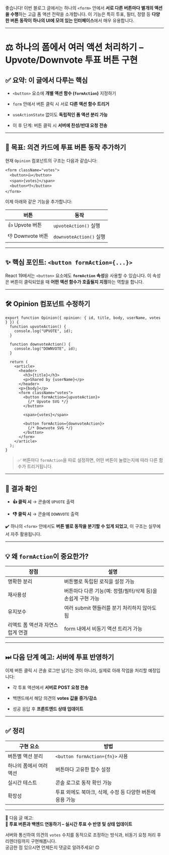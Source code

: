 좋습니다! 이번 블로그 글에서는 하나의 `<form>` 안에서 **서로 다른 버튼마다 별개의 액션을 수행**하는 고급 폼 액션 전략을 소개합니다. 이 기능은 특히 투표, 필터, 정렬 등 **다양한 버튼 동작이 하나의 UI에 모여 있는 인터페이스**에서 매우 유용합니다.

---

# ⚖️ 하나의 폼에서 여러 액션 처리하기 – Upvote/Downvote 투표 버튼 구현

## ✅ 요약: 이 글에서 다루는 핵심

- `<button>` 요소에 **개별 액션 함수 (`formAction`)** 지정하기
    
- `form` 안에서 버튼 클릭 시 서로 **다른 액션 함수 트리거**
    
- `useActionState` 없이도 **독립적인 폼 액션 분리 가능**
    
- 이 후 단계: 버튼 클릭 시 **서버에 찬성/반대 요청 전송**
    

---

## 🎯 목표: 의견 카드에 투표 버튼 동작 추가하기

현재 `Opinion` 컴포넌트의 구조는 다음과 같습니다:

```tsx
<form className="votes">
  <button>👍</button>
  <span>{votes}</span>
  <button>👎</button>
</form>
```

이제 아래와 같은 기능을 추가합니다:

|버튼|동작|
|---|---|
|👍 Upvote 버튼|`upvoteAction()` 실행|
|👎 Downvote 버튼|`downvoteAction()` 실행|

---

## ✨ 핵심 포인트: `<button formAction={...}>`

React 19에서는 `<button>` 요소에도 **`formAction` 속성**을 사용할 수 있습니다. 이 속성은 버튼이 클릭되었을 때 **어떤 액션 함수가 호출될지 지정**하는 역할을 합니다.

---

## 🛠 Opinion 컴포넌트 수정하기

```tsx
export function Opinion({ opinion: { id, title, body, userName, votes } }) {
  function upvoteAction() {
    console.log("UPVOTE", id);
  }

  function downvoteAction() {
    console.log("DOWNVOTE", id);
  }

  return (
    <article>
      <header>
        <h3>{title}</h3>
        <p>Shared by {userName}</p>
      </header>
      <p>{body}</p>
      <form className="votes">
        <button formAction={upvoteAction}>
          {/* Upvote SVG */}
        </button>

        <span>{votes}</span>

        <button formAction={downvoteAction}>
          {/* Downvote SVG */}
        </button>
      </form>
    </article>
  );
}
```

> ✅ 버튼마다 `formAction`을 따로 설정하면, 어떤 버튼이 눌렸는지에 따라 다른 함수가 트리거됩니다.

---

## 🧪 결과 확인

- **👍 클릭 시** → 콘솔에 `UPVOTE` 출력
    
- **👎 클릭 시** → 콘솔에 `DOWNVOTE` 출력
    

✔️ 하나의 `<form>` 안에서도 **버튼 별로 동작을 분기할 수 있게 되었고**, 이 구조는 실무에서 자주 활용됩니다.

---

## 💡 왜 `formAction`이 중요한가?

|장점|설명|
|---|---|
|명확한 분리|버튼별로 독립된 로직을 설정 가능|
|재사용성|버튼마다 다른 기능(예: 정렬/필터/삭제 등)을 손쉽게 구현 가능|
|유지보수|여러 submit 핸들러를 분기 처리하지 않아도 됨|
|리액트 폼 액션과 자연스럽게 연결|form 내에서 비동기 액션 트리거 가능|

---

## ⏭ 다음 단계 예고: 서버에 투표 반영하기

이제 버튼 클릭 시 콘솔 로그만 남기는 것이 아니라, 실제로 아래 작업을 처리할 예정입니다:

- 각 투표 액션에서 **서버로 POST 요청 전송**
    
- 백엔드에서 해당 의견의 **votes 값을 증가/감소**
    
- 성공 응답 후 **프론트엔드 상태 업데이트**
    

---

## ✅ 정리

|구현 요소|방법|
|---|---|
|버튼별 액션 분리|`<button formAction={fn}>` 사용|
|하나의 폼에서 여러 액션|버튼마다 고유한 함수 설정|
|실시간 테스트|콘솔 로그로 동작 확인 가능|
|확장성|투표 외에도 북마크, 삭제, 수정 등 다양한 버튼에 응용 가능|

---

📌 다음 글 예고:  
**📡 투표 버튼과 백엔드 연동하기 – 실시간 투표 수 반영 및 상태 업데이트**

서버와 통신하여 의견의 `votes` 수치를 동적으로 조정하는 방식과, 비동기 요청 처리 후 리렌더링까지 구현해봅니다.  
궁금한 점 있으시면 언제든지 댓글로 알려주세요! 😊